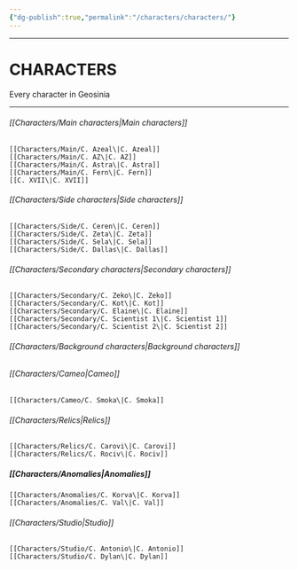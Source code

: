 ```yaml
---
{"dg-publish":true,"permalink":"/characters/characters/"}
---
```



---
# CHARACTERS

Every character in Geosinia

---
###### [[Characters/Main characters\|Main characters]]
	[[Characters/Main/C. Azeal\|C. Azeal]]
	[[Characters/Main/C. AZ\|C. AZ]]
	[[Characters/Main/C. Astra\|C. Astra]]
	[[Characters/Main/C. Fern\|C. Fern]]
	[[C. XVII\|C. XVII]]

###### [[Characters/Side characters\|Side characters]]
	[[Characters/Side/C. Ceren\|C. Ceren]]
	[[Characters/Side/C. Zeta\|C. Zeta]]
	[[Characters/Side/C. Sela\|C. Sela]]
	[[Characters/Side/C. Dallas\|C. Dallas]]
	

###### [[Characters/Secondary characters\|Secondary characters]]
	[[Characters/Secondary/C. Zeko\|C. Zeko]]
	[[Characters/Secondary/C. Kot\|C. Kot]]
	[[Characters/Secondary/C. Elaine\|C. Elaine]]
	[[Characters/Secondary/C. Scientist 1\|C. Scientist 1]]
	[[Characters/Secondary/C. Scientist 2\|C. Scientist 2]]

###### [[Characters/Background characters\|Background characters]]
	

###### [[Characters/Cameo\|Cameo]]
	[[Characters/Cameo/C. Smoka\|C. Smoka]]

###### [[Characters/Relics\|Relics]]
	[[Characters/Relics/C. Carovi\|C. Carovi]]
	[[Characters/Relics/C. Rociv\|C. Rociv]]

##### [[Characters/Anomalies\|Anomalies]]
	[[Characters/Anomalies/C. Korva\|C. Korva]]
	[[Characters/Anomalies/C. Val\|C. Val]]

###### [[Characters/Studio\|Studio]]
	[[Characters/Studio/C. Antonio\|C. Antonio]]
	[[Characters/Studio/C. Dylan\|C. Dylan]]

